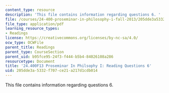 ```yaml
---
content_type: resource
description: 'This file contains information regarding questions 6. '
file: /courses/24-400-proseminar-in-philosophy-i-fall-2013/205dde3a5332f707ce21a217d1cdb014_MIT24_400F13_Questions6.pdf
file_type: application/pdf
learning_resource_types:
- Readings
license: https://creativecommons.org/licenses/by-nc-sa/4.0/
ocw_type: OCWFile
parent_title: Readings
parent_type: CourseSection
parent_uid: b95fce95-24f3-f444-b5b4-84026108a286
resourcetype: Document
title: '24.400F13 Proseminar In Philsophy I: Reading Questions 6'
uid: 205dde3a-5332-f707-ce21-a217d1cdb014
---
```

This file contains information regarding questions 6. 